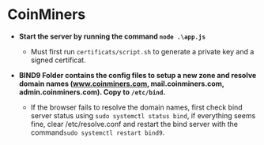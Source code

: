 # CoinMiners
* **Start the server by running the command `node .\app.js`**
	* Must first run `certificats/script.sh` to generate a private key and a signed certificat. 
    
* **BIND9 Folder contains the config files to setup a new zone and resolve domain names (www.coinminers.com, mail.coinminers.com, admin.coinminers.com). Copy to `/etc/bind`.**
	* If the browser fails to resolve the domain names, first check bind server status using `sudo systemctl status bind`, if everything seems fine, clear /etc/resolve.conf and restart the bind server with the command`sudo systemctl restart bind9`.
